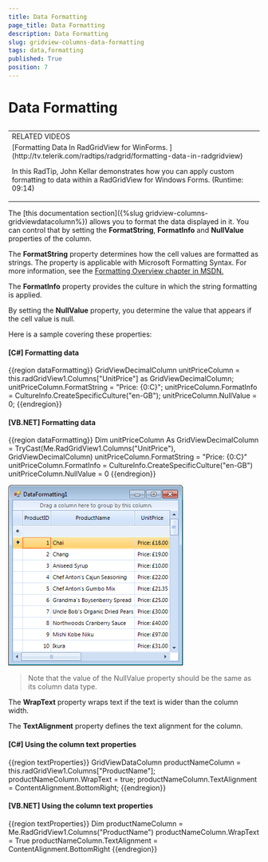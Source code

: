 ```yaml
---
title: Data Formatting
page_title: Data Formatting
description: Data Formatting
slug: gridview-columns-data-formatting
tags: data,formatting
published: True
position: 7
---
```


# Data Formatting



## 
<table><tr><td>
              RELATED VIDEOS
            </td></tr><tr><td>[Formatting Data In RadGridView for WinForms. ](http://tv.telerik.com/radtips/radgrid/formatting-data-in-radgridview)

In this RadTip, John Kellar demonstrates how you can apply custom formatting to data within a RadGridView for Windows Forms. (Runtime: 09:14)</td></tr></table>

The [this documentation section]({%slug gridview-columns-gridviewdatacolumn%})
          allows you to format the data displayed in it. You can control that by setting the __FormatString__,
          __FormatInfo__ and __NullValue__ properties of the column.
        

The __FormatString__ property determines how the cell values are formatted as strings. The property is applicable
          with Microsoft Formatting Syntax. For more information, see the
          [Formatting Overview chapter in MSDN.](http://msdn.microsoft.com/en-us/library/26etazsy.aspx)

The __FormatInfo__ property provides the culture in which the string formatting is applied.
        

By setting the __NullValue__ property, you determine the value that appears if the cell value is null.
        

Here is a sample covering these properties:

#### __[C#] Formatting data__

{{region dataFormatting}}
	            GridViewDecimalColumn unitPriceColumn = this.radGridView1.Columns["UnitPrice"] as GridViewDecimalColumn;
	            unitPriceColumn.FormatString = "Price: {0:C}";
	            unitPriceColumn.FormatInfo = CultureInfo.CreateSpecificCulture("en-GB");
	            unitPriceColumn.NullValue = 0;
	{{endregion}}



#### __[VB.NET] Formatting data__

{{region dataFormatting}}
	        Dim unitPriceColumn As GridViewDecimalColumn = TryCast(Me.RadGridView1.Columns("UnitPrice"), GridViewDecimalColumn)
	        unitPriceColumn.FormatString = "Price: {0:C}"
	        unitPriceColumn.FormatInfo = CultureInfo.CreateSpecificCulture("en-GB")
	        unitPriceColumn.NullValue = 0
	{{endregion}}

![gridview-columns-data-formatting 001](images/gridview-columns-data-formatting001.png)



>Note that the value of the NullValue property should be the same as its column data type.

The __WrapText__ property wraps text if the text is wider than the column width.
        

The __TextAlignment__ property defines the text alignment for the column.
        

#### __[C#] Using the column text properties__

{{region textProperties}}
	            GridViewDataColumn productNameColumn = this.radGridView1.Columns["ProductName"];
	            productNameColumn.WrapText = true;
	            productNameColumn.TextAlignment = ContentAlignment.BottomRight;
	{{endregion}}



#### __[VB.NET] Using the column text properties__

{{region textProperties}}
	        Dim productNameColumn = Me.RadGridView1.Columns("ProductName")
	        productNameColumn.WrapText = True
	        productNameColumn.TextAlignment = ContentAlignment.BottomRight
	{{endregion}}


